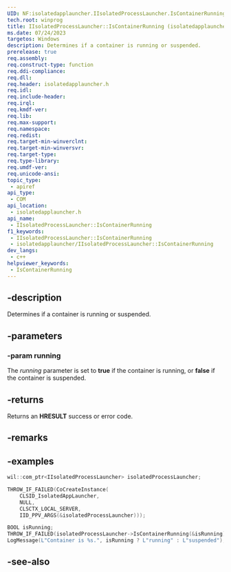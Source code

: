 ```yaml
---
UID: NF:isolatedapplauncher.IIsolatedProcessLauncher.IsContainerRunning
tech.root: winprog
title: IIsolatedProcessLauncher::IsContainerRunning (isolatedapplauncher.h)
ms.date: 07/24/2023
targetos: Windows
description: Determines if a container is running or suspended.
prerelease: true
req.assembly: 
req.construct-type: function
req.ddi-compliance: 
req.dll: 
req.header: isolatedapplauncher.h
req.idl: 
req.include-header: 
req.irql: 
req.kmdf-ver: 
req.lib: 
req.max-support: 
req.namespace: 
req.redist: 
req.target-min-winverclnt: 
req.target-min-winversvr: 
req.target-type: 
req.type-library: 
req.umdf-ver: 
req.unicode-ansi: 
topic_type:
 - apiref
api_type:
 - COM
api_location:
 - isolatedapplauncher.h
api_name:
 - IIsolatedProcessLauncher::IsContainerRunning
f1_keywords:
 - IIsolatedProcessLauncher::IsContainerRunning
 - isolatedapplauncher/IIsolatedProcessLauncher::IsContainerRunning
dev_langs:
 - c++
helpviewer_keywords:
 - IsContainerRunning
---
```


## -description

Determines if a container is running or suspended.

## -parameters

### -param running

The *running* parameter is set to **true** if the container is running, or **false** if the container is suspended.

## -returns

Returns an **HRESULT** success or error code.

## -remarks

## -examples

```cpp
wil::com_ptr<IIsolatedProcessLauncher> isolatedProcessLauncher; 

THROW_IF_FAILED(CoCreateInstance( 
    CLSID_IsolatedAppLauncher,
    NULL,
    CLSCTX_LOCAL_SERVER,
    IID_PPV_ARGS(&isolatedProcessLauncher)));

BOOL isRunning;
THROW_IF_FAILED(isolatedProcessLauncher->IsContainerRunning(&isRunning));
LogMessage(L"Container is %s.", isRunning ? L"running" : L"suspended");
```

## -see-also
